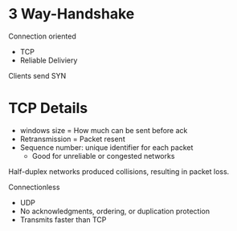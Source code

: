 # 3 Way-Handshake 
Connection oriented
- TCP
- Reliable Deliviery 

Clients send SYN
# TCP Details
- windows size = How much can be sent before ack
- Retransmission = Packet resent
- Sequence number: unique identifier for each packet
	- Good for unreliable or congested networks


Half-duplex networks produced collisions, resulting in packet loss.

Connectionless
- UDP
- No acknowledgments, ordering, or duplication protection
- Transmits faster than TCP

